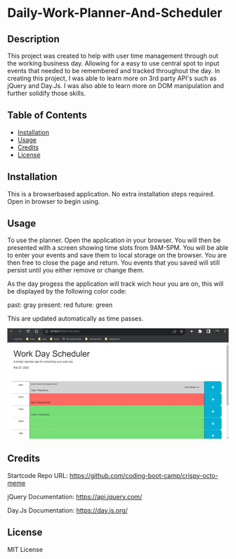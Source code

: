 # Daily-Work-Planner-And-Scheduler

## Description

This project was created to help with user time management through out the working business day.  Allowing for a easy to use central spot to input events that needed to be remembered and tracked throughout the day.  In creating this project, I was able to learn more on 3rd party API's such as jQuery and Day.Js. I was also able to learn more on DOM manipulation and further solidify those skills.

## Table of Contents

- [Installation](#installation)
- [Usage](#usage)
- [Credits](#credits)
- [License](#license)

## Installation

This is a browserbased application.  No extra installation steps required.  Open in browser to begin using.

## Usage

To use the planner.  Open the application in your browser.  You will then be presented with a screen showing time slots from 9AM-5PM.  You will be able to enter your events and save them to local storage on the browser.  You are then free to close the page and return.  You events that you saved will still persist until you either remove or change them.

As the day progess the application will track wich hour you are on,  this will be displayed by the following color code:

past: gray
present: red
future: green

This are updated automatically as time passes.


![Planner/Scheduler Screen](Assets\images\PlannerScreen.jpg)

## Credits

Startcode Repo URL:
https://github.com/coding-boot-camp/crispy-octo-meme

jQuery Documentation:
https://api.jquery.com/

Day.Js Documentation:
https://day.js.org/

## License
 MIT License

